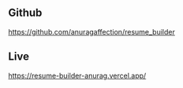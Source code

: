 ## Github 
https://github.com/anuragaffection/resume_builder

## Live 
https://resume-builder-anurag.vercel.app/